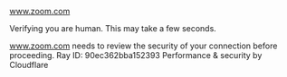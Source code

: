 www.zoom.com

Verifying you are human. This may take a few seconds.

www.zoom.com needs to review the security of your connection before proceeding.
Ray ID: 90ec362bba152393
Performance & security by Cloudflare